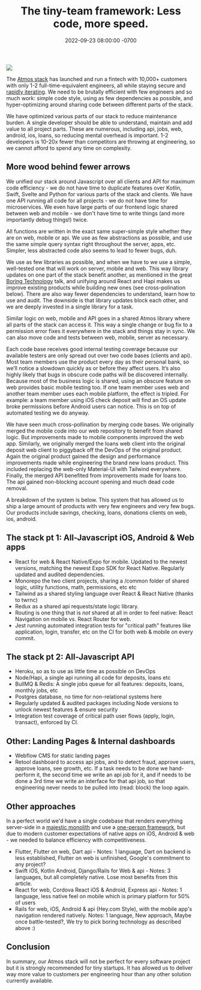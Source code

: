 ﻿---
layout: post
title: "The tiny-team framework: Less code, more speed."
date: 2022-09-23 08:00:00 -0700
tags: ["Essay"]
---

![](/dall_e_efficiency.png)

The [Atmos stack](https://www.joinatmos.com) has launched and run a fintech with 10,000+ customers with only 1-2 full-time-equivalent engineers, all while staying secure and [rapidly iterating](http://paulgraham.com/avg.html). We need to be brutally efficient with few engineers and so much work: simple code style, using as few dependencies as possible, and hyper-optimizing around sharing code between different parts of the stack.

We have optimized various parts of our stack to reduce maintenance burden. A single developer should be able to understand, maintain and add value to all project parts. These are numerous, including api, jobs, web, android, ios, loans, so reducing mental overhead is important. 1-2 developers is 10-20x fewer than competitors are throwing at engineering, so we cannot afford to spend any time on complexity.

## More wood behind fewer arrows

We unified our stack around Javascript over all clients and API for maximum code efficiency - we do not have time to duplicate features over Kotlin, Swift, Svelte and Python for various parts of the stack and clients. We have one API running all code for all projects - we do not have time for microservices. We even have large parts of our frontend logic shared between web and mobile - we don't have time to write things (and more importantly debug things!) twice.

All functions are written in the exact same super-simple style whether they are on web, mobile or api. We use as few abstractions as possible, and use the same simple query syntax right throughout the server, apps, etc. Simpler, less abstracted code also seems to lead to fewer bugs, duh.

We use as few libraries as possible, and when we have to we use a simple, well-tested one that will work on server, mobile and web. This way library updates on one part of the stack benefit another, as mentioned in the great [Boring Technology](https://boringtechnology.club/) talk, and unifying around React and Hapi makes us improve existing products while building new ones (see cross-polination below). There are also way fewer dependencies to understand, learn how to use and audit. The downside is that library updates block each other, and we are deeply invested in a single library for a task.

Similar logic on web, mobile and API goes in a shared Atmos library where all parts of the stack can access it. This way a single change or bug fix to a permission error fixes it everywhere in the stack and things stay in sync. We can also move code and tests between web, mobile, server as necessary.

Each code base receives good internal testing coverage because our available testers are only spread out over two code bases (clients and api). Most team members use the product every day as their personal bank, so we’ll notice a slowdown quickly as or before they affect users. It’s also highly likely that bugs in obscure code paths will be discovered internally. Because most of the business logic is shared, using an obscure feature on web provides basic mobile testing too. If one team member uses web and another team member uses each mobile platform, the effect is tripled. For example: a team member using iOS check deposit will find an OS update broke permissions before Android users can notice. This is on top of automated testing we do anyway.

We have seen much cross-pollination by merging code bases. We originally merged the mobile code into our web repository to benefit from shared logic. But improvements made to mobile components improved the web app. Similarly, we originally merged the loans web client into the original deposit web client to piggyback off the DevOps of the original product. Again the original product gained the design and performance improvements made while engineering the brand new loans product. This included replacing the web-only Material-UI with Tailwind everywhere. Finally, the merged API benefited from improvements made for loans too. The api gained non-blocking account opening and much dead code removal.

A breakdown of the system is below. This system that has allowed us to ship a large amount of products with very few engineers and very few bugs. Our products include savings, checking, loans, donations clients on web, ios, android.

## The stack pt 1: All-Javascript iOS, Android & Web apps

- React for web & React Native/Expo for mobile. Updated to the newest versions, matching the newest Expo SDK for React Native. Regularly updated and audited dependencies.
- Monorepo the two client projects, sharing a /common folder of shared logic, utility functions, math, permissions, etc etc
- Tailwind as a shared styling language over React & React Native (thanks to twrnc)
- Redux as a shared api requests/state logic library.
- Routing is one thing that is _not_ shared at all in order to feel native: React Navigation on mobile vs. React Router for web.
- Jest running automated integration tests for "critical path" features like application, login, transfer, etc on the CI for both web & mobile on every commit.

## The stack pt 2: All-Javascript API

- Heroku, so as to use as little time as possible on DevOps
- Node/Hapi, a single api running all code for deposits, loans etc
- BullMQ & Redis: A single jobs queue for all features: deposits, loans, monthly jobs, etc
- Postgres database, no time for non-relational systems here
- Regularly updated & audited packages including Node versions to unlock newest features & ensure security
- Integration test coverage of critical path user flows (apply, login, transact), enforced by CI.

## Other: Landing Pages & Internal dashboards

- Webflow CMS for static landing pages
- Retool dashboard to access api jobs, and to detect fraud, approve users, approve loans, see growth, etc. If a task needs to be done we hand-perform it, the second time we write an api job for it, and if needs to be done a 3rd time we write an interface for that api job, so that engineering never needs to be pulled into (read: block) the loop again.

## Other approaches

In a perfect world we'd have a single codebase that renders everything server-side in a [majestic monolith](/a-node-js-developer-discovers-rails/) and use a [one-person framework](https://world.hey.com/dhh/the-one-person-framework-711e6318), but due to modern customer expectations of native apps on iOS, Android & web - we needed to balance efficiency with competitiveness.

- Flutter, Flutter on web, Dart api - Notes: 1 language, Dart on backend is less established, Flutter on web is unfinished, Google's commitment to any project?
- Swift iOS, Kotlin Android, Django/Rails for Web & api - Notes: 3 languages, but all completely native. Lose most benefits from this article.
- React for web, Cordova React iOS & Android, Express api - Notes: 1 language, less native feel on mobile which is primary platform for 50% of users
- Rails for web, iOS, Android & api (Hey.com Style), with the mobile app's navigation rendered natively. Notes: 1 language, New approach, Maybe once battle-tested?, We try to pick boring technology as described above :)

## Conclusion

In summary, our Atmos stack will not be perfect for every software project but it is strongly recommended for tiny startups. It has allowed us to deliver way more value to customers per engineering hour than any other solution currently available.
